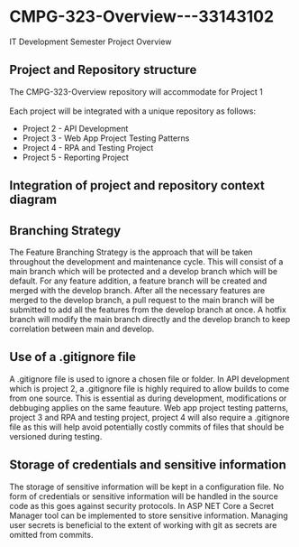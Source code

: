 # CMPG-323-Overview---33143102
IT Development Semester Project Overview

## Project and Repository structure
The CMPG-323-Overview repository will accommodate for Project 1
<br>
<br>
Each project will be integrated with a unique repository as follows:
<br>
<ul>
<li>Project 2 - API Development</li>
<li>Project 3 - Web App Project Testing Patterns</li>
<li>Project 4 - RPA and Testing Project</li>
<li>Project 5 - Reporting Project</li>
</ul>

## Integration of project and repository context diagram

## Branching Strategy
The Feature Branching Strategy is the approach that will be taken throughout the development and maintenance cycle. This will consist of a main branch which will be protected and a develop branch which will be default. For any feature addition, a feature branch will be created and merged with the develop branch. After all the necessary features are merged to the develop branch, a pull request to the main branch will be submitted to add all the features from the develop branch at once. A hotfix branch will modify the main branch directly and the develop branch to keep correlation between main and develop.

## Use of a .gitignore file
A .gitignore file is used to ignore a chosen file or folder. In API development which is project 2, a .gitignore file is highly required to allow builds to come from one source. This is essential as during development, modifications or debbuging applies on the same feauture. Web app project testing patterns, project 3 and RPA and testing project, project 4 will also require a .gitignore file as this will help avoid potentially costly commits of files that should be versioned during testing.

## Storage of credentials and sensitive information
The storage of sensitive information will be kept in a configuration file. No form of credentials or sensitive information will be handled in the source code as this goes against security protocols. In ASP NET Core a Secret Manager tool can be implemented to store sensitive information. Managing user secrets is beneficial to the extent of working with git as secrets are omitted from commits.
